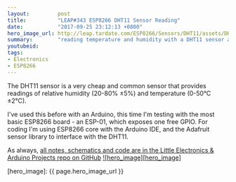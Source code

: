 ```yaml
---
layout:         post
title:          "LEAP#343 ESP8266 DHT11 Sensor Reading"
date:           "2017-09-25 23:12:13 +0800"
hero_image_url: http://leap.tardate.com/ESP8266/Sensors/DHT11/assets/DHT11_build.jpg
summary:        "reading temperature and humidity with a DHT11 sensor and ESP-01, coding with ESP8266 core for Arduino"
youtubeid:
tags:
- Electronics
- ESP8266
---
```


The DHT11 sensor is a very cheap and common sensor that provides readings of relative humidity
(20-80% ±5%) and temperature (0-50°C ±2°C).

I've used this before with an Arduino, this time I'm testing with the most basic ESP8266 board - an ESP-01, which exposes one free GPIO.
For coding I'm using ESP8266 core with the Arduino IDE, and the Adafruit sensor library to interface with the DHT11.

As always, [all notes, schematics and code are in the Little Electronics & Arduino Projects repo on GitHub][project]
[![hero_image][hero_image]][project]

[leap]: http://leap.tardate.com
[project]: https://github.com/tardate/LittleArduinoProjects/tree/master/ESP8266/Sensors/DHT11
[hero_image]: {{ page.hero_image_url }}
